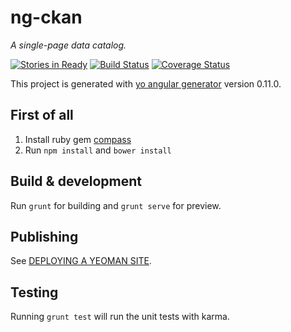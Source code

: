 # ng-ckan
_A single-page data catalog._

[![Stories in Ready](https://badge.waffle.io/mxabierto/ng-ckan.png?label=ready&title=Ready)](https://waffle.io/mxabierto/ng-ckan) [![Build Status](https://travis-ci.org/mxabierto/ng-ckan.svg?branch=master)](https://travis-ci.org/mxabierto/ng-ckan) [![Coverage Status](https://coveralls.io/repos/mxabierto/ng-ckan/badge.svg)](https://coveralls.io/r/mxabierto/ng-ckan)

This project is generated with [yo angular generator](https://github.com/yeoman/generator-angular)
version 0.11.0.

## First of all

1. Install ruby gem [compass](https://rubygems.org/gems/compass/)
2. Run `npm install` and `bower install`

## Build & development

Run `grunt` for building and `grunt serve` for preview.

## Publishing

See [DEPLOYING A YEOMAN SITE](http://yeoman.io/learning/deployment.html).

## Testing

Running `grunt test` will run the unit tests with karma.
